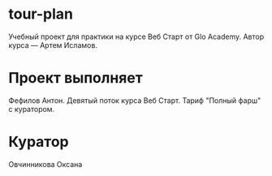# tour-plan
Учебный проект для практики на курсе Веб Старт от Glo Academy. Автор курса — Артем Исламов.

# Проект выполняет
Фефилов Антон. Девятый поток курса Веб Старт. Тариф "Полный фарш" с куратором.

# Куратор
Овчинникова Оксана